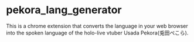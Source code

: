 # pekora_lang_generator

This is a chrome extension that converts the language in your web browser into the spoken language of the holo-live vtuber Usada Pekora(兎田ぺこら).
